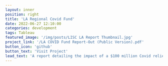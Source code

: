 ```yaml
---
layout: inner
position: right
title: 'LA Regional Covid Fund'
date: 2022-06-27 12:10:00
categories: development
tags: Tableau
featured_image: '/img/posts/LISC LA Report Thumbnail.jpg'
project_link: '/LA COVID Fund Report-Out (Public Version).pdf'
button_icon: 'github'
button_text: 'Visit Project'
lead_text: 'A report detailing the impact of a $100 million Covid relief fund for small businesses in Los Angeles. Completed for an internship with the Local Initiatives Support Corporation (LISC).'
---
```

